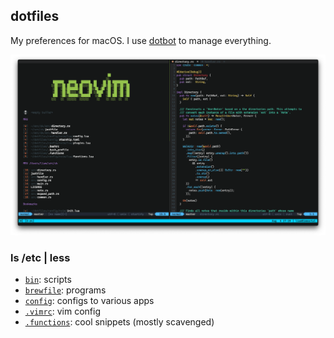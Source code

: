 ## dotfiles
My preferences for macOS. I use [dotbot](https://github.com/anishathalye/dotbot) to manage everything.

![](./assets/neovim)

### ls /etc | less

- [`bin`](https://github.com/terror/dotfiles/tree/master/bin): scripts
- [`brewfile`](https://github.com/terror/dotfiles/blob/master/brew/Brewfile): programs
- [`config`](https://github.com/terror/dotfiles/tree/master/config): configs to various apps
- [`.vimrc`](https://github.com/terror/dotfiles/blob/master/.vimrc): vim config
- [`.functions`](https://github.com/terror/dotfiles/blob/master/.functions): cool snippets (mostly scavenged)

